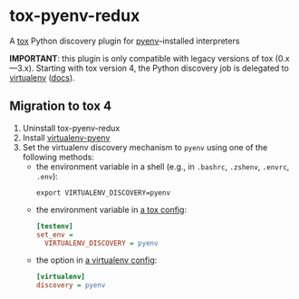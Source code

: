 # tox-pyenv-redux

A [tox][tox] Python discovery plugin for [pyenv][pyenv]–installed interpreters

**IMPORTANT**: this plugin is only compatible with legacy versions of tox (0.x—3.x). Starting with tox version 4, the Python discovery job is delegated to [virtualenv][virtualenv] ([docs][tox-docs-discovery-migration]).

## Migration to tox 4

1. Uninstall tox-pyenv-redux
2. Install [virtualenv-pyenv][virtualenv-pyenv]
3. Set the virtualenv discovery mechanism to `pyenv` using one of the following methods:
    * the environment variable in a shell (e.g., in `.bashrc`, `.zshenv`, `.envrc`, `.env`):
      ```shell
      export VIRTUALENV_DISCOVERY=pyenv
      ```
    * the environment variable in [a tox config][tox-docs-config]:
      ```ini
      [testenv]
      set_env =
        VIRTUALENV_DISCOVERY = pyenv
      ```
    * the option in [a virtualenv config][virtualenv-docs-config]:
      ```ini
      [virtualenv]
      discovery = pyenv
      ```


[tox]: https://tox.wiki/
[pyenv]: https://github.com/pyenv/pyenv
[virtualenv]: https://virtualenv.pypa.io/
[virtualenv-pyenv]: https://github.com/un-def/virtualenv-pyenv
[tox-docs-discovery-migration]: https://tox.wiki/en/latest/plugins.html#tox-get-python-executable
[tox-docs-config]: https://tox.wiki/en/latest/config.html
[virtualenv-docs-config]: https://virtualenv.pypa.io/en/latest/cli_interface.html#conf-file
